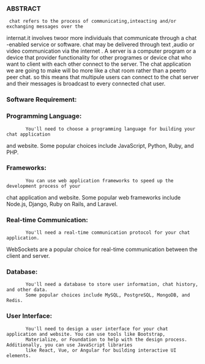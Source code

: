 ### ABSTRACT
     chat refers to the process of communicating,inteacting and/or exchanging messages over the 
internat.it involves twoor more individuals that communicate through a chat -enabled service or software. chat may
be delivered through text ,audio or video communication via the internet . A server is a computer program or a device
that provider functionality for other programes or device chat who want to client with each other connect to the server.
The chat application  we are going to make will bo more like a chat room rather than a peerto peer chat. 
so this means that multipule users can connect to the chat server and their messages
is broadcast to every connected chat user. 

### Software Requirement:

### Programming Language: 
           You'll need to choose a programming language for building your chat application
and website. Some popular choices include JavaScript, Python, Ruby, and PHP.

### Frameworks:
           You can use web application frameworks to speed up the development process of your 
chat application and website. Some popular web frameworks include Node.js, Django, Ruby on Rails, and Laravel.

### Real-time Communication:
           You'll need a real-time communication protocol for your chat application.
WebSockets are a popular choice for real-time communication between the client and server.

### Database:
           You'll need a database to store user information, chat history, and other data. 
           Some popular choices include MySQL, PostgreSQL, MongoDB, and Redis.

### User Interface:
           You'll need to design a user interface for your chat application and website. You can use tools like Bootstrap,
           Materialize, or Foundation to help with the design process. Additionally, you can use JavaScript libraries
           like React, Vue, or Angular for building interactive UI elements.
